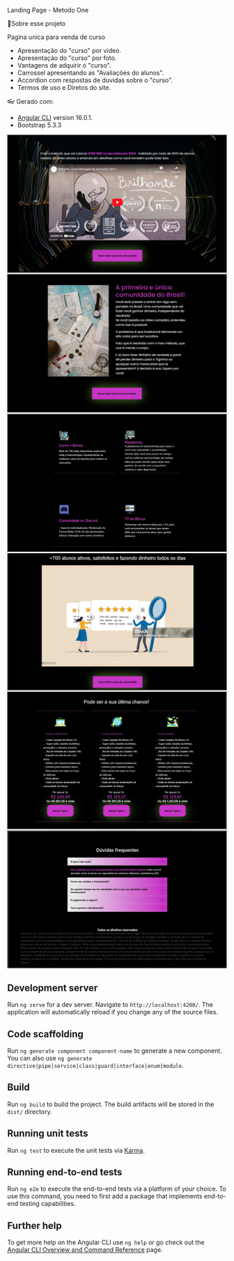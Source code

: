 Landing Page - Metodo One

📌Sobre esse projeto

Pagina unica para venda de curso 
- Apresentação do "curso" por video.
- Apresentação do "curso" por foto.
- Vantagens de adquirir o "curso".
- Carrossel apresentando as "Avaliações do alunos".
- Accordion com respostas de duvidas sobre o "curso".
- Termos de uso e Diretos do site.

👓 Gerado com:

 * [Angular CLI](https://github.com/angular/angular-cli) version 16.0.1.
 * Bootstrap 5.3.3



![](https://github.com/itsmejunqueira/metodo-one/blob/firts-steps/src/assets/midia/landing-video.JPG)
![](https://github.com/itsmejunqueira/metodo-one/blob/firts-steps/src/assets/midia/landing-2-foto.JPG)
![](https://github.com/itsmejunqueira/metodo-one/blob/firts-steps/src/assets/midia/landing-3-vantgens.JPG)
![](https://github.com/itsmejunqueira/metodo-one/blob/firts-steps/src/assets/midia/landing-4-carrossel.jpg)
![](https://github.com/itsmejunqueira/metodo-one/blob/firts-steps/src/assets/midia/landing-5-planos.JPG)
![](https://github.com/itsmejunqueira/metodo-one/blob/firts-steps/src/assets/midia/landing-6-help.JPG)




## Development server

Run `ng serve` for a dev server. Navigate to `http://localhost:4200/`. The application will automatically reload if you change any of the source files.

## Code scaffolding

Run `ng generate component component-name` to generate a new component. You can also use `ng generate directive|pipe|service|class|guard|interface|enum|module`.

## Build

Run `ng build` to build the project. The build artifacts will be stored in the `dist/` directory.

## Running unit tests

Run `ng test` to execute the unit tests via [Karma](https://karma-runner.github.io).

## Running end-to-end tests

Run `ng e2e` to execute the end-to-end tests via a platform of your choice. To use this command, you need to first add a package that implements end-to-end testing capabilities.

## Further help

To get more help on the Angular CLI use `ng help` or go check out the [Angular CLI Overview and Command Reference](https://angular.io/cli) page.
